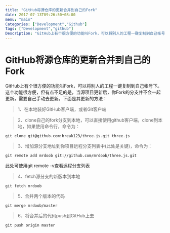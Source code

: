```yaml
---
title: "GitHub将源仓库的更新合并到自己的Fork"
date: 2017-07-13T09:26:50+08:00
menu: "main"
Categories: ["Development","Github"]
Tags: ["Development","github"]
Description: "GitHub上有个很方便的功能叫Fork，可以将别人的工程一键复制到自己帐号下。"
---
```


# GitHub将源仓库的更新合并到自己的Fork

GitHub上有个很方便的功能叫Fork，可以将别人的工程一键复制到自己帐号下。这个功能很方便，但有点不足的是，当源项目更新后，你Fork的分支并不会一起更新，需要自己手动去更新。下面是其更新的方法：


>1、在本地装好GitHub客户端，或者Git客户端

>2、clone自己的fork分支到本地，可以直接使用github客户端，clone到本地，如果使用命令行，命令为：

~~~shell
git clone git@github.com:break123/three.js.git three.js
~~~

>3、增加源分支地址到你项目远程分支列表中(此处是关键)，命令为：

~~~shell
git remote add mrdoob git://github.com/mrdoob/three.js.git
~~~

此处可使用git remote -v查看远程分支列表

>4、fetch源分支的新版本到本地

~~~shell
git fetch mrdoob
~~~

>5、合并两个版本的代码

~~~shell
git merge mrdoob/master
~~~

>6、将合并后的代码push到GitHub上去

~~~shell
git push origin master
~~~
